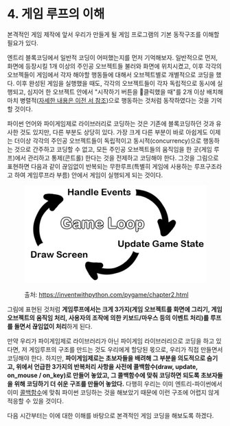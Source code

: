 # 4. 게임 루프의 이해

본격적인 게임 제작에 앞서 우리가 만들게 될 게임 프로그램의 기본 동작구조를 이해할 필요가 있다.

엔트리 블록코딩에서 일반적 코딩이 어떠했는지를 먼저 기억해보자. 일반적으로 먼저, 화면에 등장시킬 1개 이상의 주인공 오브젝트들 불러와 화면에 위치시켰고, 이후 각각의 오브젝들이 게임에서 각자 해야할 행동들에 대해서 오브젝트별로 개별적으로 코딩을 했다. 이후 완성된 게임을 실행했을 때도, 각각의 오브젝트들이 각자 독립적으로 동시에 실행되고, 심지어 한 오브젝트 안에서 "시작하기 버튼을 클릭했을 때"를 2개 이상 배치해 마치 병렬적([자세한 내용은 이전 서 참조](https://app.gitbook.com/s/nDUP8xZ7pbezrK2wo5dX/paradigm/4.1-serial-parallel))으로 행동하는 것처럼 동작하였다는 것을 기억할 것이다.

파이썬 언어와 파이게임제로 라이브러리로 코딩하는 것은 기존에 블록코딩하던 것과 유사한 것도 있지만, 다른 부분도 상당히 있다. 가장 크게 다른 부분이 바로 아쉽게도 이제는 더이상 각각의 주인공 오브젝트들이 독립적이고 동시적(concurrency)으로 행동하는 것으로 간주하고 코딩할 수 없고, 모든 주인공 오브젝트들의 움직임을 한 곳(게임 루프)에서 관리하고 통제(콘트롤) 한다는 것을 전제하고 코딩해야 한다. 그것을 그림으로 표현하면 다음과 같이 끊임없이 반복되는 무한루프(특별히 게임에 사용하는 루프구조라고 하여 게임루프라 부름) 안에서 게임이 실행되게 되는 것이다.&#x20;

<figure><img src=".gitbook/assets/image (97).png" alt=""><figcaption><p>출처: <a href="https://inventwithpython.com/pygame/chapter2.html">https://inventwithpython.com/pygame/chapter2.html</a></p></figcaption></figure>

그림에 표현된 것처럼 **게임루프에서는 크게 3가지(게임 오브젝트를 화면에 그리기, 게임 오브젝트의 움직임 처리, 사용자의 조작에 의한 키보드/마우스 등의 이벤트 처리)를 루프를 돌면서 끊임없이 처리**하게 된다.

만약 우리가 파이게임제로 라이브러리가 아닌 파이게임 라이브러리으로 코딩을 하고 있다면, 저 게임루프의 구조를 만드는 것도 우리에게 할당된 몫으로, 우리가 직접 만들면서 코딩해야 한다. 하지만, **파이게임제로는 초보자들을 배려해 그 부분을 의도적으로 숨기고, 위에서 언급한 3가지의 반복처리 사항을 사전에 콜백함수(draw, update, on\_mouse / on\_key)로 만들어 놓았고, 그 콜백함수에 맞춰 코딩하면 되도록 초보자들을 위해 코딩하기 더 쉬운 구조를 만들어 놓았다.** 다행히 우리는 이미 엔트리-파이썬에서 이미 [콜백함수](https://app.gitbook.com/s/nDUP8xZ7pbezrK2wo5dX/basic_syntax/3.1-hello-world#undefined-6)에 맞춰 파이썬 코딩하는 것을 해보았기 때문에 이런 구조에 어렵지 않게 적응할 수 있을 것이다.

다음 시간부터는 이에 대한 이해를 바탕으로 본격적인 게임 코딩을 해보도록 하겠다.
